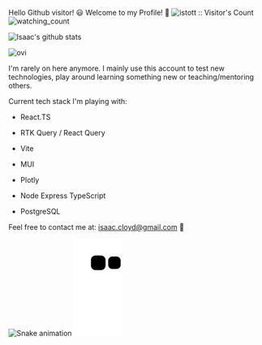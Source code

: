 Hello Github visitor! 😃 Welcome to my Profile! 👋
<img src="https://profile-counter.glitch.me/{istott}/count.svg" alt="istott :: Visitor's Count" />
<img src="https://komarev.com/ghpvc/?username=istott&color=brightgreen" alt="watching_count" />

![Isaac's github stats](https://github-readme-stats.vercel.app/api?username=Istott)

<img src="https://github-readme-stats.vercel.app/api/top-langs?username=istott&show_icons=true&locale=en&layout=compact&theme=chartreuse-dark" alt="ovi" />

I'm rarely on here anymore. I mainly use this account to test new technologies, play around learning something new or teaching/mentoring others.

Current tech stack I'm playing with:
- React.TS
- RTK Query / React Query
- Vite
- MUI
- Plotly

- Node Express TypeScript
- PostgreSQL

Feel free to contact me at:
isaac.cloyd@gmail.com  📧

![Snake animation](https://github.com/istott/blob/output/github-contribution-snake.svg)
![Snake animation](https://github.com/madushadhanushka/github-readme/blob/output/github-contribution-snake.svg)


<!--
**Istott/Istott** is a ✨ _special_ ✨ repository because its `README.md` (this file) appears on your GitHub profile.

Here are some ideas to get you started:

- 🔭 I’m currently working on ...
- 🌱 I’m currently learning ...
- 👯 I’m looking to collaborate on ...
- 🤔 I’m looking for help with ...
- 💬 Ask me about ...
- 📫 How to reach me: ...
- 😄 Pronouns: ...
- ⚡ Fun fact: ...
-->


